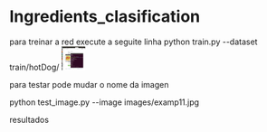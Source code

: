 # Ingredients_clasification

 para treinar a red execute a seguite linha
	python train.py --dataset train/hotDog/
 <img src="https://raw.githubusercontent.com/amparoDiaz/Ingredients_clasification/master/ingredients/Screenshot%20from%202016-11-30%2007-28-11.png
" alt="Ver resultados" height="42" width="42">  <p>
para testar pode mudar o nome da imagen 
<p>
python test_image.py  --image images/examp11.jpg 

resultados
